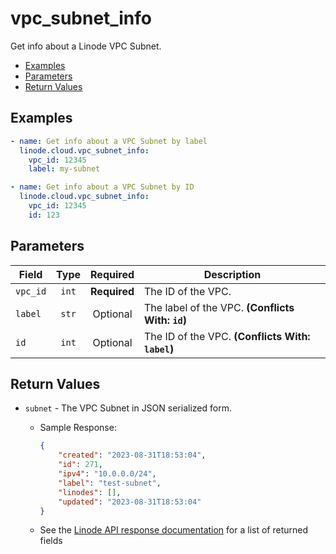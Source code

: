 # vpc_subnet_info

Get info about a Linode VPC Subnet.

- [Examples](#examples)
- [Parameters](#parameters)
- [Return Values](#return-values)

## Examples

```yaml
- name: Get info about a VPC Subnet by label
  linode.cloud.vpc_subnet_info:
    vpc_id: 12345
    label: my-subnet
```

```yaml
- name: Get info about a VPC Subnet by ID
  linode.cloud.vpc_subnet_info:
    vpc_id: 12345
    id: 123
```


## Parameters

| Field     | Type | Required | Description                                                                  |
|-----------|------|----------|------------------------------------------------------------------------------|
| `vpc_id` | <center>`int`</center> | <center>**Required**</center> | The ID of the VPC.   |
| `label` | <center>`str`</center> | <center>Optional</center> | The label of the VPC.  **(Conflicts With: `id`)** |
| `id` | <center>`int`</center> | <center>Optional</center> | The ID of the VPC.  **(Conflicts With: `label`)** |

## Return Values

- `subnet` - The VPC Subnet in JSON serialized form.

    - Sample Response:
        ```json
        {
            "created": "2023-08-31T18:53:04",
            "id": 271,
            "ipv4": "10.0.0.0/24",
            "label": "test-subnet",
            "linodes": [],
            "updated": "2023-08-31T18:53:04"
        }
        ```
    - See the [Linode API response documentation](TODO) for a list of returned fields



